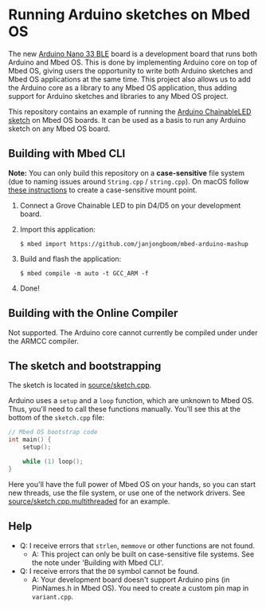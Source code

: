 # Running Arduino sketches on Mbed OS

The new [Arduino Nano 33 BLE](https://blog.arduino.cc/2019/07/31/why-we-chose-to-build-the-arduino-nano-33-ble-core-on-mbed-os/) board is a development board that runs both Arduino and Mbed OS. This is done by implementing Arduino core on top of Mbed OS, giving users the opportunity to write both Arduino sketches and Mbed OS applications at the same time. This project also allows us to add the Arduino core as a library to any Mbed OS application, thus adding support for Arduino sketches and libraries to any Mbed OS project.

This repository contains an example of running the [Arduino ChainableLED sketch](https://github.com/pjpmarques/ChainableLED) on Mbed OS boards. It can be used as a basis to run any Arduino sketch on any Mbed OS board.

## Building with Mbed CLI

**Note:** You can only build this repository on a **case-sensitive** file system (due to naming issues around `String.cpp` / `string.cpp`). On macOS follow [these instructions](https://coderwall.com/p/mgi8ja/case-sensitive-git-in-mac-os-x-like-a-pro) to create a case-sensitive mount point.

1. Connect a Grove Chainable LED to pin D4/D5 on your development board.
1. Import this application:

    ```
    $ mbed import https://github.com/janjongboom/mbed-arduino-mashup
    ```

1. Build and flash the application:

    ```
    $ mbed compile -m auto -t GCC_ARM -f
    ```

1. Done!

## Building with the Online Compiler

Not supported. The Arduino core cannot currently be compiled under under the ARMCC compiler.

## The sketch and bootstrapping

The sketch is located in [source/sketch.cpp](source/sketch.cpp).

Arduino uses a `setup` and a `loop` function, which are unknown to Mbed OS. Thus, you'll need to call these functions manually. You'll see this at the bottom of the `sketch.cpp` file:

```cpp
// Mbed OS bootstrap code
int main() {
    setup();

    while (1) loop();
}
```

Here you'll have the full power of Mbed OS on your hands, so you can start new threads, use the file system, or use one of the network drivers. See [source/sketch.cpp.multithreaded](source/sketch.cpp.multithreaded) for an example.

## Help

* Q: I receive errors that `strlen`, `memmove` or other functions are not found.
    * A: This project can only be built on case-sensitive file systems. See the note under 'Building with Mbed CLI'.
* Q: I receive errors that the `D0` symbol cannot be found.
    * A: Your development board doesn't support Arduino pins (in PinNames.h in Mbed OS). You need to create a custom pin map in `variant.cpp`.
